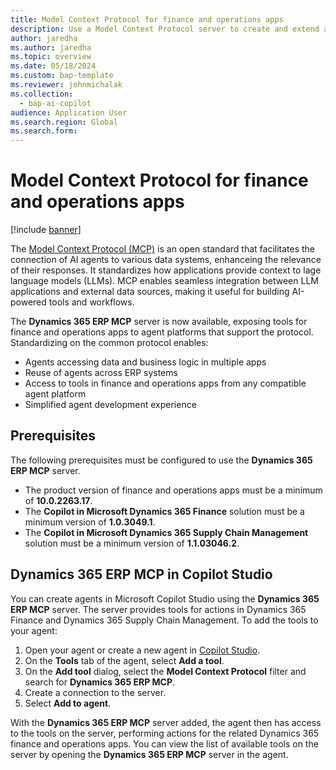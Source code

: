 ```yaml
---
title: Model Context Protocol for finance and operations apps
description: Use a Model Context Protocol server to create and extend agents for Dynamics 365 finance and operations apps
author: jaredha
ms.author: jaredha
ms.topic: overview
ms.date: 05/18/2024
ms.custom: bap-template
ms.reviewer: johnmichalak
ms.collection:
  - bap-ai-copilot
audience: Application User
ms.search.region: Global
ms.search.form:
---
```


# Model Context Protocol for finance and operations apps

[!include [banner](../includes/banner.md)]

The [Model Context Protocol (MCP)](https://www.anthropic.com/news/model-context-protocol) is an open standard that facilitates the connection of AI agents to various data systems, enhanceing the relevance of their responses. It standardizes how applications provide context to lage language models (LLMs). MCP enables seamless integration between LLM applications and external data sources, making it useful for building AI-powered tools and workflows.

The **Dynamics 365 ERP MCP** server is now available, exposing tools for finance and operations apps to agent platforms that support the protocol. Standardizing on the common protocol enables:
- Agents accessing data and business logic in multiple apps
- Reuse of agents across ERP systems
- Access to tools in finance and operations apps from any compatible agent platform
- Simplified agent development experience

## Prerequisites
The following prerequisites must be configured to use the **Dynamics 365 ERP MCP** server.
- The product version of finance and operations apps must be a minimum of **10.0.2263.17**.
- The **Copilot in Microsoft Dynamics 365 Finance** solution must be a minimum version of **1.0.3049.1**.
- The **Copilot in Microsoft Dynamics 365 Supply Chain Management** solution must be a minimum version of **1.1.03046.2**.

## Dynamics 365 ERP MCP in Copilot Studio
You can create agents in Microsoft Copilot Studio using the **Dynamics 365 ERP MCP** server. The server provides tools for actions in Dynamics 365 Finance and Dynamics 365 Supply Chain Management. To add the tools to your agent:

1. Open your agent or create a new agent in [Copilot Studio](https://copilotstudio.microsoft.com).
2. On the **Tools** tab of the agent, select **Add a tool**.
3. On the **Add tool** dialog, select the **Model Context Protocol** filter and search for **Dynamics 365 ERP MCP**.
4. Create a connection to the server.
5. Select **Add to agent**.

With the **Dynamics 365 ERP MCP** server added, the agent then has access to the tools on the server, performing actions for the related Dynamics 365 finance and operations apps. You can view the list of available tools on the server by opening the **Dynamics 365 ERP MCP** server in the agent. 

